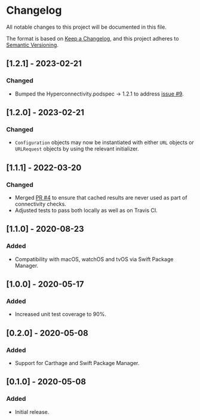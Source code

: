 # Changelog
All notable changes to this project will be documented in this file.

The format is based on [Keep a Changelog](https://keepachangelog.com/en/1.0.0/),
and this project adheres to [Semantic Versioning](https://semver.org/spec/v2.0.0.html).

## [1.2.1] - 2023-02-21
### Changed
- Bumped the Hyperconnectivity.podspec -> 1.2.1 to address [issue #9](https://github.com/rwbutler/Hyperconnectivity/issues/9).

## [1.2.0] - 2023-02-21
### Changed
- `Configuration` objects may now be instantiated with either `URL` objects or `URLRequest` objects by using the relevant initializer.

## [1.1.1] - 2022-03-20
### Changed
- Merged [PR #4](https://github.com/rwbutler/Hyperconnectivity/pull/4) to ensure that cached results are never used as part of connectivity checks.
- Adjusted tests to pass both locally as well as on Travis CI.

## [1.1.0] - 2020-08-23
### Added
- Compatibility with macOS, watchOS and tvOS via Swift Package Manager.

## [1.0.0] - 2020-05-17
### Added
- Increased unit test coverage to 90%.

## [0.2.0] - 2020-05-08
### Added
- Support for Carthage and Swift Package Manager.

## [0.1.0] - 2020-05-08
### Added
- Initial release.
